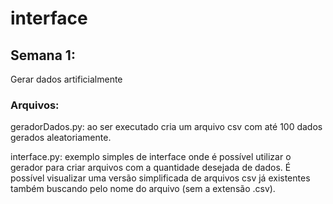 # interface

## Semana 1:
Gerar dados artificialmente


### Arquivos:
geradorDados.py: ao ser executado cria um arquivo csv com até 100 dados gerados aleatoriamente.

interface.py: exemplo simples de interface onde é possível utilizar o gerador para criar arquivos com a quantidade desejada de dados. É possível visualizar uma versão simplificada de arquivos csv já existentes também buscando pelo nome do arquivo (sem a extensão .csv). 
